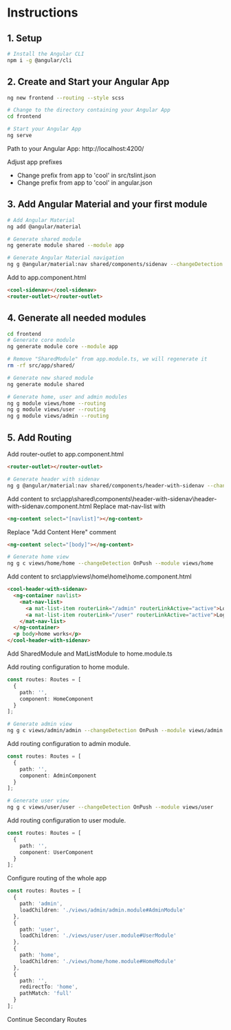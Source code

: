 # Instructions

## 1. Setup
```bash
# Install the Angular CLI
npm i -g @angular/cli
```


## 2. Create and Start your Angular App
```bash
ng new frontend --routing --style scss

# Change to the directory containing your Angular App
cd frontend

# Start your Angular App
ng serve
```
Path to your Angular App: http://localhost:4200/

Adjust app prefixes
<ul>
<li>Change prefix from app to 'cool' in src/tslint.json</li>
<li>Change prefix from app to 'cool' in angular.json</li>
</ul>

## 3. Add Angular Material and your first module
```bash
# Add Angular Material
ng add @angular/material

# Generate shared module
ng generate module shared --module app

# Generate Angular Material navigation
ng g @angular/material:nav shared/components/sidenav --changeDetection OnPush --export --module shared --selector cool-sidenav
```

Add to app.component.html
```html
<cool-sidenav></cool-sidenav>
<router-outlet></router-outlet>
```

## 4. Generate all needed modules
```bash
cd frontend
# Generate core module 
ng generate module core --module app

# Remove "SharedModule" from app.module.ts, we will regenerate it
rm -rf src/app/shared/

# Generate new shared module
ng generate module shared

# Generate home, user and admin modules
ng g module views/home --routing
ng g module views/user --routing
ng g module views/admin --routing
```

## 5. Add Routing
Add router-outlet to app.component.html
```html
<router-outlet></router-outlet>
```

```bash
# Generate header with sidenav
ng g @angular/material:nav shared/components/header-with-sidenav --changeDetection OnPush --export --module shared --selector cool-header-with-sidenav
```

Add content to src\app\shared\components\header-with-sidenav\header-with-sidenav.component.html
Replace mat-nav-list with
```html
<ng-content select="[navlist]"></ng-content>
```
Replace "Add Content Here" comment
```html
<ng-content select="[body]"></ng-content>
```

```bash
# Generate home view
ng g c views/home/home --changeDetection OnPush --module views/home
```

Add content to src\app\views\home\home\home.component.html
```html
<cool-header-with-sidenav>
  <ng-container navlist>
    <mat-nav-list>
      <a mat-list-item routerLink="/admin" routerLinkActive="active">Login as Admin</a>
      <a mat-list-item routerLink="/user" routerLinkActive="active">Login as User</a>
    </mat-nav-list>
  </ng-container>
  <p body>home works</p>
</cool-header-with-sidenav>
```
Add SharedModule and MatListModule to home.module.ts

Add routing configuration to home module.
```TypeScript
const routes: Routes = [
  {
    path: '',
    component: HomeComponent
  }
];
```

```bash
# Generate admin view
ng g c views/admin/admin --changeDetection OnPush --module views/admin
```
Add routing configuration to admin module.
```TypeScript
const routes: Routes = [
  {
    path: '',
    component: AdminComponent
  }
];
```

```bash
# Generate user view
ng g c views/user/user --changeDetection OnPush --module views/user
```
Add routing configuration to user module.
```TypeScript
const routes: Routes = [
  {
    path: '',
    component: UserComponent
  }
];
```

Configure routing of the whole app
```TypeScript
const routes: Routes = [
  {
    path: 'admin',
    loadChildren: './views/admin/admin.module#AdminModule'
  },
  {
    path: 'user',
    loadChildren: './views/user/user.module#UserModule'
  },
  {
    path: 'home',
    loadChildren: './views/home/home.module#HomeModule'
  },
  {
    path: '',
    redirectTo: 'home',
    pathMatch: 'full'
  }
];
```

Continue Secondary Routes




